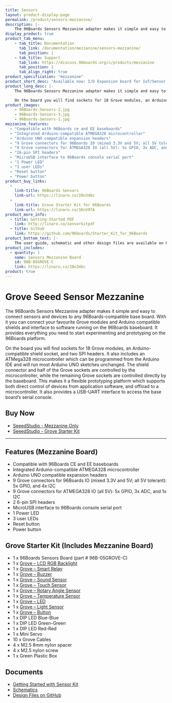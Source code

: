 ```yaml
---
title: Sensors
layout: product-display-page
permalink: /product/sensors-mezzanine/
description: |-
    The 96Boards Sensors Mezzanine adapter makes it simple and easy to connect sensors and devices to any 96Boards-compatible base board. With it you can connect your favourite Grove modules and Arduino compatible shields and interface to software running on the 96Boards baseboard. It provides everything you need to start experimenting and prototyping on the 96Boards platform.
display_product: true
product_tab_menu:
    - tab_title: Documentation
      tab_link: /documentation/mezzanine/sensors-mezzanine/
      tab_position: 1
    - tab_title: Support
      tab_link: https://discuss.96boards.org/c/products/mezzanine
      tab_position: 2
      tab_align_right: true
product_specification: "mezzanine"
product_short_desc: "Available now: I/O Expansion board for IoT/Sensor applications, with SoC and Arduino-compatible Grove module interfaces, and Arduino-compatible shield connectors."
product_long_desc: |-
    The 96Boards Sensors Mezzanine adapter makes it simple and easy to connect sensors and devices to any 96Boards-compatible base board. With it you can connect your favourite Grove modules and Arduino compatible shields and interface to software running on the 96Boards baseboard. It provides everything you need to start experimenting and prototyping on the 96Boards platform.

    On the board you will find sockets for 18 Grove modules, an Arduino-compatible shield socket, and two SPI headers. It also includes an ATMega328 microcontroller which can be programmed from the Arduino IDE and will run most Arduino UNO sketches unchanged. The shield connector and half of the Grove sockets are controlled by the microcontroller, while the remaining Grove sockets are controlled directly by the baseboard. This makes it a flexible prototyping platform which supports both direct control of devices from application software, and offload to a microcontroller. It also provides a USB-UART interface to access the base board’s serial console.
product_images:
    - 96Boards-Sensors-2.jpg
    - 96Boards-Sensors-3.jpg
    - 96Boards-Sensors-1.jpg
mezzanine_features:
  - "Compatible with 96Boards ce and EE baseboards"
  - "Integrated Arduino-compatible ATMEGA328 microcontroller"
  - "Arduino UNO compatible expansion headers"
  - "9 Grove connectors for 96Boards IO (mixed 3.3V and 5V; all 5V tolerant): 5x GPIO, and 4x I2C"
  - "9 Grove connectors for ATMEGA328 IO (all 5V): 5x GPIO, 3x ADC, and 1x I2C"
  - "26-pin SPI headers"
  - "MicroUSB interface to 96Boards console serial port"
  - "1 Power LED"
  - "3 user LEDs"
  - "Reset button"
  - "Power button"
product_buy_links:
  -
    link-title: 96Boards Sensors
    link-url: https://linaro.co/20n34bc
  -
    link-title: Grove Starter Kit for 96Boards
    link-url: https://linaro.co/1KnV9TA
product_more_info:
  - title: Getting-Started PDF
    link: http://linaro.co/sensorkitpdf
  - title: Github
    link: https://github.com/96boards/Starter_Kit_for_96Boards
product_bottom_text: |-
    The user guide, schematic and other design files are available on GitHub. The UART adapter board is Open Hardware designed using KiCad and all of the design files will be provided under a BSD license. Information on accessing the design files is included in the user guide.
product_includes:
  - quantity: 1
    name: Sensors Mezzanine Board
    id: 96B-05GROVE-C
    link: https://linaro.co/20n34bc
product: true
---
```

# Grove Seeed Sensor Mezzanine

The 96Boards Sensors Mezzanine adapter makes it simple and easy to connect sensors and devices to any 96Boards-compatible base board. With it you can connect your favourite Grove modules and Arduino compatible shields and interface to software running
on the 96Boards baseboard. It provides everything you need to start experimenting and prototyping on the 96Boards platform.

On the board you will find sockets for 18 Grove modules, an Arduino-compatible shield socket, and two SPI headers. It also includes an ATMega328 microcontroller which can be programmed from the Arduino IDE and will run most Arduino UNO sketches
unchanged. The shield connector and half of the Grove sockets are controlled by the microcontroller, while the remaining Grove sockets are controlled directly by the baseboard. This makes it a flexible prototyping platform which supports both direct
control of devices from application software, and offload to a microcontroller. It also provides a USB-UART interface to access the base board’s serial console.

## Buy Now

- [SeeedStudio - Mezzanine Only](http://linaro.co/20n34bc)
- [SeeedStudio - Grove Starter Kit](http://linaro.co/1KnV9TA)

***

## Features (Mezzanine Board)

- Compatible with 96Boards CE and EE baseboards
- Integrated Arduino-compatible ATMEGA328 microcontroller
- Arduino UNO compatible expansion headers
- 9 Grove connectors for 96Boards IO (mixed 3.3V and 5V; all 5V tolerant): 5x GPIO, and 4x I2C
- 9 Grove connectors for ATMEGA328 IO (all 5V): 5x GPIO, 3x ADC, and 1x I2C
- 2 6-pin SPI headers
- MicroUSB interface to 96Boards console serial port
- 1 Power LED
- 3 user LEDs
- Reset button
- Power button

## Grove Starter Kit (Includes Mezzanine Board)

- 1 x 96Boards Sensors Board (part # 96B-05GROVE-C)
- 1 x [Grove – LCD RGB Backlight](http://www.seeedstudio.com/depot/Grove-LCD-RGB-Backlight-p-1643.html?cPath=34_36)
- 1 x [Grove – Smart Relay](http://www.seeedstudio.com/depot/grove-relay-p-769.html?cPath=156_160)
- 1 x [Grove – Buzzer](http://www.seeedstudio.com/depot/grove-buzzer-p-768.html?cPath=156_159)
- 1 x [Grove – Sound Sensor](http://www.seeedstudio.com/depot/grove-sound-sensor-p-752.html?cPath=144_148)
- 1 x [Grove – Touch Sensor](http://www.seeedstudio.com/depot/grove-touch-sensor-p-747.html?cPath=156_160)
- 1 x [Grove – Rotary Angle Sensor](http://www.seeedstudio.com/depot/grove-rotary-angle-sensor-p-p-1242.html?cPath=156_160)
- 1 x [Grove – Temperature Sensor](http://www.seeedstudio.com/depot/grove-temperature-sensor-p-774.html?cPath=144_147)
- 1 x [Grove – LED](http://www.seeedstudio.com/depot/Grove-LED-p-767.html?cPath=81_35)
- 1 x [Grove – Light Sensor](http://www.seeedstudio.com/depot/Grove-Light-Sensor-p-746.html?cPath=25_27)
- 1 x [Grove – Button](http://www.seeedstudio.com/depot/grove-button-p-766.html?cPath=156_160)
- 1 x DIP LED Blue-Blue
- 1 x DIP LED Green-Green
- 1 x DIP LED Red-Red
- 1 x Mini Servo
- 10 x Grove Cables
- 4 x M2.5 8mm nylon spacer
- 4 x M2.5 nylon screw
- 1 x Green Plastic Box

## Documents

- [Getting Started with Sensor Kit](http://linaro.co/sensorkitpdf)
- [Schematics](https://github.com/96boards/96boards-sensors/raw/master/Sensors.pdf)
- [Design Files on GitHub](https://github.com/96boards/96boards-sensors)
